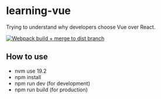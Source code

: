 # learning-vue
Trying to understand why developers choose Vue over React.

[![Webpack build + merge to dist branch](https://github.com/petertenhoor/learning-vue/actions/workflows/main.yml/badge.svg?branch=main)](https://github.com/petertenhoor/learning-vue/actions/workflows/main.yml)

## How to use
- nvm use 19.2
- npm install
- npm run dev (for development)
- npm run build (for production)